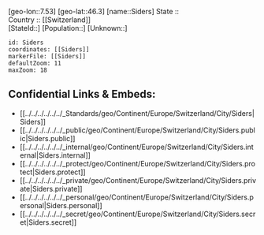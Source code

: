 ﻿---
location: [46.3,7.53] 
mapzoom: [7,12] 
mapmarker: city 
type: City
tags:
- geo/City


SpocWebEntityId: 34242
isDeleted: false
confidential: public

---
[geo-lon::7.53] 
[geo-lat::46.3] 
[name::Siders] 
State ::  
Country :: [[Switzerland]]  
[StateId::] 
[Population::] 
[Unknown::] 


```leaflet
id: Siders
coordinates: [[Siders]] 
markerFile: [[Siders]] 
defaultZoom: 11 
maxZoom: 18
```


## Confidential Links & Embeds: 
- [[../../../../../../_Standards/geo/Continent/Europe/Switzerland/City/Siders|Siders]] 
- [[../../../../../../_public/geo/Continent/Europe/Switzerland/City/Siders.public|Siders.public]] 
- [[../../../../../../_internal/geo/Continent/Europe/Switzerland/City/Siders.internal|Siders.internal]] 
- [[../../../../../../_protect/geo/Continent/Europe/Switzerland/City/Siders.protect|Siders.protect]] 
- [[../../../../../../_private/geo/Continent/Europe/Switzerland/City/Siders.private|Siders.private]] 
- [[../../../../../../_personal/geo/Continent/Europe/Switzerland/City/Siders.personal|Siders.personal]] 
- [[../../../../../../_secret/geo/Continent/Europe/Switzerland/City/Siders.secret|Siders.secret]] 
